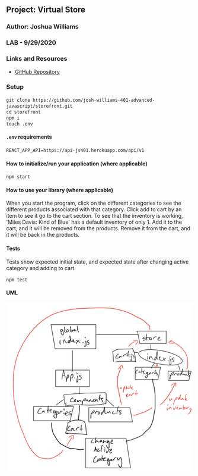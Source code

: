 ## Project: Virtual Store

### Author: Joshua Williams

### LAB - 9/29/2020 

### Links and Resources

- [GitHub Repository](https://github.com/josh-williams-401-advanced-javascript/storefront)

### Setup

```
git clone https://github.com/josh-williams-401-advanced-javascript/storefront.git
cd storefront
npm i
touch .env
```

#### `.env` requirements
```
REACT_APP_API=https://api-js401.herokuapp.com/api/v1
```
#### How to initialize/run your application (where applicable)
```
npm start
```
#### How to use your library (where applicable)
When you start the program, click on the different categories to see the different products associated with that category. Click add to cart by an item to see it go to the cart section. To see that the inventory is working, 'Miles Davis: Kind of Blue' has a default inventory of only 1. Add it to the cart, and it will be removed from the products. Remove it from the cart, and it will be back in the products.

#### Tests
Tests show expected initial state, and expected state after changing active category and adding to cart.
```
npm test
```

#### UML
![Lab 36 UML](./umls/lab-37-storefront-uml.png)
